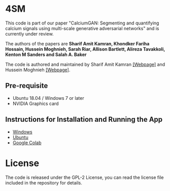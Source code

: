 # 4SM

This code is part of our paper "CalciumGAN: Segmenting and quantifying calcium signals using multi-scale generative adversarial networks" and is currently under review.

The authors of the papers are <b>Sharif Amit Kamran, Khondker Fariha Hossain, Hussein Moghnieh, Sarah Riar, Allison Bartlett, Alireza Tavakkoli, Kenton M Sanders and Salah A. Baker</b>

The code is authored and maintained by Sharif Amit Kamran [[Webpage]](https://www.sharifamit.com/) and Hussein Moghnieh [[Webpage]](https://medium.com/@husseinmoghnie).

## Pre-requisite
- Ubuntu 18.04 / Windows 7 or later
- NVIDIA Graphics card


## Instructions for Installation and Running the App  
- [Windows](https://github.com/SharifAmit/CalciumGAN/blob/main/Windows_Installation_Guide.md)
- [Ubuntu](https://github.com/SharifAmit/CalciumGAN/blob/main/Ubuntu_Instllation_Guide.md)
- [Google Colab](https://colab.research.google.com/drive/1mlmrOho8D5Cd-eqlV-aZHAYAY-EpEjmj?usp=sharing)
# License

The code is released under the GPL-2 License, you can read the license file included in the repository for details.
